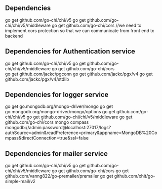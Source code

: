 ## Dependencies
go get github.com/go-chi/chi/v5
go get github.com/go-chi/chi/v5/middleware
go get github.com/go-chi/cors   //we need to implement cors protection so that we can communicate from front end to backend

## Dependencies for Authentication service 
go get github.com/go-chi/chi/v5
go get github.com/go-chi/chi/v5/middleware
go get github.com/go-chi/cors  
go get github.com/jackc/pgconn
go get github.com/jackc/pgx/v4
go get github.com/jackc/pgx/v4/stdlib


## Dependencies for logger service
go get go.mongodb.org/mongo-driver/mongo
go get go.mongodb.org/mongo-driver/mongo/options
go get github.com/go-chi/chi/v5
go get github.com/go-chi/chi/v5/middleware
go get github.com/go-chi/cors 
mongo compass
mongodb://admin:password@localhost:27017/logs?authSource=admin&readPreference=primary&appname=MongoDB%20Compass&directConnection=true&ssl=false

## Dependencies for mailer service
go get github.com/go-chi/chi/v5
go get github.com/go-chi/chi/v5/middleware
go get github.com/go-chi/cors 
go get github.com/vanng822/go-premailer/premailer
go get github.com/xhit/go-simple-mail/v2